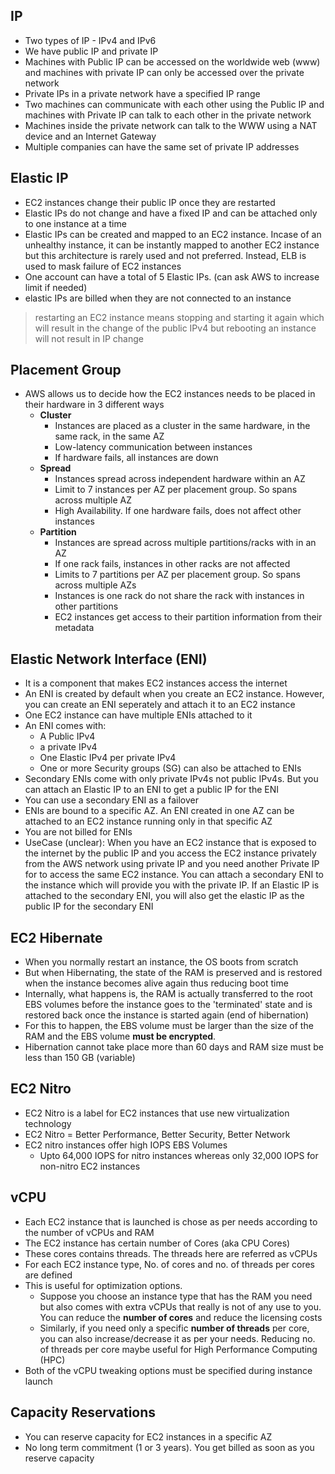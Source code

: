 ## IP

- Two types of IP - IPv4 and IPv6
- We have public IP and private IP
- Machines with Public IP can be accessed on the worldwide web (www) and machines with private IP can only be accessed over the private network
- Private IPs in a private network have a specified IP range
- Two machines can communicate with each other using the Public IP and machines with Private IP can talk to each other in the private network
- Machines inside the private network can talk to the WWW using a NAT device and an Internet Gateway
- Multiple companies can have the same set of private IP addresses

## Elastic IP

- EC2 instances change their public IP once they are restarted
- Elastic IPs do not change and have a fixed IP and can be attached only to one instance at a time
- Elastic IPs can be created and mapped to an EC2 instance. Incase of an unhealthy instance, it can be instantly mapped to another EC2 instance but this architecture is rarely used and not preferred. Instead, ELB is used to mask failure of EC2 instances
- One account can have a total of 5 Elastic IPs. (can ask AWS to increase limit if needed)
- elastic IPs are billed when they are not connected to an instance
> restarting an EC2 instance means stopping and starting it again which will result in the change of the public IPv4 but rebooting an instance will not result in IP change

## Placement Group

- AWS allows us to decide how the EC2 instances needs to be placed in their hardware in 3 different ways
  - **Cluster**
    - Instances are placed as a cluster in the same hardware, in the same rack, in the same AZ
    - Low-latency communication between instances
    - If hardware fails, all instances are down
  - **Spread**
    - Instances spread across independent hardware within an AZ
    - Limit to 7 instances per AZ per placement group. So spans across multiple AZ
    - High Availability. If one hardware fails, does not affect other instances
  - **Partition**
    - Instances are spread across multiple partitions/racks with in an AZ
    - If one rack fails, instances in other racks are not affected
    - Limits to 7 partitions per AZ per placement group. So spans across multiple AZs
    - Instances is one rack do not share the rack with instances in other partitions
    - EC2 instances get access to their partition information from their metadata

## Elastic Network Interface (ENI)

- It is a component that makes EC2 instances access the internet
- An ENI is created by default when you create an EC2 instance. However, you can create an ENI seperately and attach it to an EC2 instance
- One EC2 instance can have multiple ENIs attached to it
- An ENI comes with:
  - A Public IPv4
  - a private IPv4 
  - One Elastic IPv4 per private IPv4
  - One or more Security groups (SG) can also be attached to ENIs
- Secondary ENIs come with only private IPv4s not public IPv4s. But you can attach an Elastic IP to an ENI to get a public IP for the ENI
- You can use a secondary ENI as a failover
- ENIs are bound to a specific AZ. An ENI created in one AZ can be attached to an EC2 instance running only in that specific AZ
- You are not billed for ENIs
- UseCase (unclear): When you have an EC2 instance that is exposed to the internet by the public IP and you access the EC2 instance privately from the AWS network using private IP and you need another Private IP for to access the same EC2 instance. You can attach a secondary ENI to the instance which will provide you with the private IP. If an Elastic IP is attached to the secondary ENI, you will also get the elastic IP as the public IP for the secondary ENI

## EC2 Hibernate

- When you normally restart an instance, the OS boots from scratch
- But when Hibernating, the state of the RAM is preserved and is restored when the instance becomes alive again thus reducing boot time
- Internally, what happens is, the RAM is actually transferred to the root EBS volumes before the instance goes to the 'terminated' state and is restored back once the instance is started again (end of hibernation)
- For this to happen, the EBS volume must be larger than the size of the RAM and the EBS volume **must be encrypted**.
- Hibernation cannot take place more than 60 days and RAM size must be less than 150 GB (variable)

## EC2 Nitro

- EC2 Nitro is a label for EC2 instances that use new virtualization technology
- EC2 Nitro = Better Performance, Better Security, Better Network
- EC2 nitro instances offer high IOPS EBS Volumes
  - Upto 64,000 IOPS for nitro instances whereas only 32,000 IOPS for non-nitro EC2 instances

## vCPU

- Each EC2 instance that is launched is chose as per needs according to the number of vCPUs and RAM
- The EC2 instance has certain number of Cores (aka CPU Cores)
- These cores contains threads. The threads here are referred as vCPUs
- For each EC2 instance type, No. of cores and no. of threads per cores are defined
- This is useful for optimization options.
  - Suppose you choose an instance type that has the RAM you need but also comes with extra vCPUs that really is not of any use to you. You can reduce the **number of cores** and reduce the licensing costs
  - Similarly, if you need only a specific **number of threads** per core, you can also increase/decrease it as per your needs. Reducing no. of threads per core maybe useful for High Performance Computing (HPC)
- Both of the vCPU tweaking options must be specified during instance launch

## Capacity Reservations

- You can reserve capacity for EC2 instances in a specific AZ
- No long term commitment (1 or 3 years). You get billed as soon as you reserve capacity
